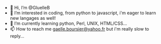 - 👋 Hi, I’m @GluelleB
- 👀 I’m interested in coding, from python to javascript, i'm eager to learn new langages as well!
- 🌱 I’m currently learning python, Perl, UNIX, HTML/CSS...
- 📫 How to reach me gaelle.boursier@yahoo.fr but i'm really slow to reply...


